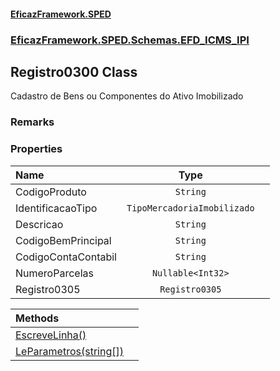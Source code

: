 #### [EficazFramework.SPED](EficazFrameworkSPED.md 'EficazFramework SPED')
### [EficazFramework.SPED.Schemas.EFD_ICMS_IPI](EficazFramework.SPED.Schemas.EFD_ICMS_IPI.md 'EficazFramework.SPED.Schemas.EFD_ICMS_IPI')

## Registro0300 Class

Cadastro de Bens ou Componentes do Ativo Imobilizado

### Remarks
### Properties

| Name | Type | |
| :--- | :---: | :--- |
| CodigoProduto | `String` |  |
| IdentificacaoTipo | `TipoMercadoriaImobilizado` |  |
| Descricao | `String` |  |
| CodigoBemPrincipal | `String` |  |
| CodigoContaContabil | `String` |  |
| NumeroParcelas | `Nullable<Int32>` |  |
| Registro0305 | `Registro0305` |  |

| Methods | |
| :--- | :--- |
| [EscreveLinha()](EficazFramework.SPED.Schemas.EFD_ICMS_IPI/Registro0300/EscreveLinha().md 'EficazFramework.SPED.Schemas.EFD_ICMS_IPI.Registro0300.EscreveLinha()') | |
| [LeParametros(string[])](EficazFramework.SPED.Schemas.EFD_ICMS_IPI/Registro0300/LeParametros(string[]).md 'EficazFramework.SPED.Schemas.EFD_ICMS_IPI.Registro0300.LeParametros(string[])') | |
